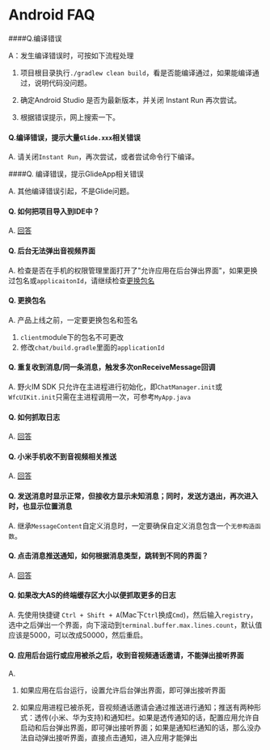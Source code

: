 # Android FAQ

####Q.编译错误

A：发生编译错误时，可按如下流程处理

1. 项目根目录执行```./gradlew clean build```，看是否能编译通过，如果能编译通过，说明代码没问题。

2. 确定Android Studio 是否为最新版本，并关闭 Instant Run 再次尝试。

3. 根据错误提示，网上搜索一下。



#### Q.编译错误，提示大量```Glide.xxx```相关错误

A. 请关闭```Instant Run```，再次尝试，或者尝试命令行下编译。



####Q. 编译错误，提示GlideApp相关错误

A. 其他编译错误引起，不是Glide问题。



#### Q. 如何把项目导入到IDE中？

A. [回答](./android/q1.md)



#### Q. 后台无法弹出音视频界面

A. 检查是否在手机的权限管理里面打开了"允许应用在后台弹出界面"，如果更换过包名或```applicaitonId```，请继续检查[更换包名](#Q.更换包名)



#### Q. 更换包名

A. 产品上线之前，一定要更换包名和签名

1. ```client```module下的包名不可更改
2. 修改```chat/build.gradle```里面的```applicationId```

#### Q. 重复收到消息/同一条消息，触发多次onReceiveMessage回调

A. 野火IM SDK 只允许在主进程进行初始化，即```ChatManager.init```或```WfcUIKit.init```只需在主进程调用一次，可参考```MyApp.java```

#### Q. 如何抓取日志

A. [回答](./android/q3.md)

#### 	Q. 小米手机收不到音视频相关推送

A. [回答](./android/q4.md)

#### Q. 发送消息时显示正常，但接收方显示未知消息；同时，发送方退出，再次进入时，也显示位置消息

A. 继承```MessageContent```自定义消息时，一定要确保自定义消息包含一个```无参构造函数```。

#### Q. 点击消息推送通知，如何根据消息类型，跳转到不同的界面？

A. [回答](./android/q5.md)


#### Q. 如果改大AS的终端缓存区大小以便抓取更多的日志
A. 先使用快捷键 ```Ctrl + Shift + A```(Mac下```Ctrl```换成```Cmd```)，然后输入```registry```，选中之后弹出一个界面，向下滚动到```terminal.buffer.max.lines.count```，默认值应该是5000，可以改成50000，然后重启。

#### Q. 应用后台运行或应用被杀之后，收到音视频通话邀请，不能弹出接听界面
A.
1. 如果应用在后台运行，设置允许后台弹出界面，即可弹出接听界面

2. 如果应用进程已被杀死，音视频通话邀请会通过推送进行通知；推送有两种形式：透传(小米、华为支持)和通知栏。如果是透传通知的话，配置应用允许自启动和后台弹出界面，即可弹出接听界面；如果是通知栏通知的话，那么没办法自动弹出接听界面，直接点击通知，进入应用才能弹出